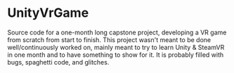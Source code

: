 # UnityVrGame

Source code for a one-month long capstone project, developing a VR game from scratch from start to finish.
This project wasn't meant to be done well/continuously worked on, mainly meant to try to learn Unity & SteamVR in one month and to have something to show for it.
It is probably filled with bugs, spaghetti code, and glitches.
